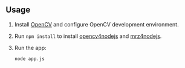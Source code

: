 ## Usage
1. Install [OpenCV](https://opencv.org/releases/) and configure OpenCV development environment. 
2. Run `npm install` to install [opencv4nodejs](https://www.npmjs.com/package/opencv4nodejs) and [mrz4nodejs](https://www.npmjs.com/package/mrz4nodejs).
3. Run the app:

    ```bash
    node app.js
    ```